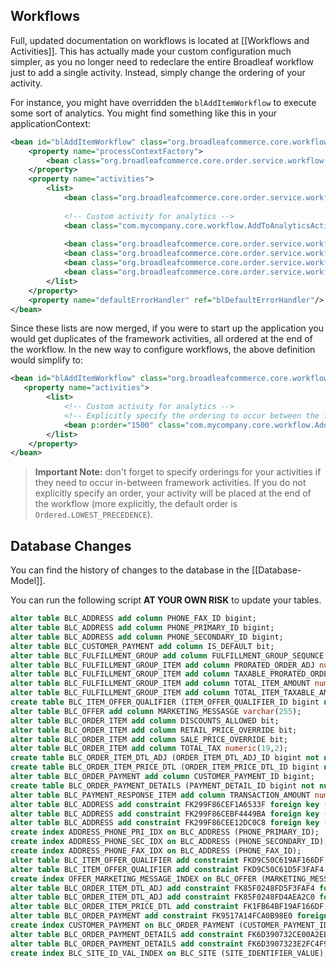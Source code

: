 ## Workflows
Full, updated documentation on workflows is located at [[Workflows and Activities]]. This has actually made your custom configuration much simpler, as you no longer need to redeclare the entire Broadleaf workflow just to add a single activity. Instead, simply change the ordering of your activity.

For instance, you might have overridden the `blAddItemWorkflow` to execute some sort of analytics. You might find something like this in your applicationContext:

```xml
<bean id="blAddItemWorkflow" class="org.broadleafcommerce.core.workflow.SequenceProcessor">
    <property name="processContextFactory">
        <bean class="org.broadleafcommerce.core.order.service.workflow.CartOperationProcessContextFactory"/>
    </property>
    <property name="activities">
        <list>
            <bean class="org.broadleafcommerce.core.order.service.workflow.add.ValidateAddRequestActivity"/>
            
            <!-- Custom activity for analytics -->
            <bean class="com.mycompany.core.workflow.AddToAnalyticsActivity"/>
            
            <bean class="org.broadleafcommerce.core.order.service.workflow.add.AddOrderItemActivity"/>
            <bean class="org.broadleafcommerce.core.order.service.workflow.add.AddFulfillmentGroupItemActivity"/>
            <bean class="org.broadleafcommerce.core.order.service.workflow.PriceOrderIfNecessaryActivity"/>
            <bean class="org.broadleafcommerce.core.order.service.workflow.VerifyFulfillmentGroupItemsActivity"/>
        </list>
    </property>
    <property name="defaultErrorHandler" ref="blDefaultErrorHandler"/>
</bean>
```

Since these lists are now merged, if you were to start up the application you would get duplicates of the framework activities, all ordered at the end of the workflow. In the new way to configure workflows, the above definition would simplify to:

```xml
<bean id="blAddItemWorkflow" class="org.broadleafcommerce.core.workflow.SequenceProcessor">
   <property name="activities">
        <list>           
            <!-- Custom activity for analytics -->
            <!-- Explicitly specify the ordering to occur between the first and second activity -->
            <bean p:order="1500" class="com.mycompany.core.workflow.AddToAnalyticsActivity"/>
        </list>
    </property>
</bean>
```

> ****Important Note:**** don't forget to specify orderings for your activities if they need to occur in-between framework activities. If you do not explicitly specify an order, your activity will be placed at the end of the workflow (more explicitly, the default order is `Ordered.LOWEST_PRECEDENCE`).

## Database Changes

You can find the history of changes to the database in the [[Database-Model]].

You can run the following script **AT YOUR OWN RISK** to update your tables.

```sql
alter table BLC_ADDRESS add column PHONE_FAX_ID bigint;
alter table BLC_ADDRESS add column PHONE_PRIMARY_ID bigint;
alter table BLC_ADDRESS add column PHONE_SECONDARY_ID bigint;
alter table BLC_CUSTOMER_PAYMENT add column IS_DEFAULT bit;
alter table BLC_FULFILLMENT_GROUP add column FULFILLMENT_GROUP_SEQUNCE integer;
alter table BLC_FULFILLMENT_GROUP_ITEM add column PRORATED_ORDER_ADJ numeric(19,2);
alter table BLC_FULFILLMENT_GROUP_ITEM add column TAXABLE_PRORATED_ORDER_ADJ numeric(19,2);
alter table BLC_FULFILLMENT_GROUP_ITEM add column TOTAL_ITEM_AMOUNT numeric(19,5);
alter table BLC_FULFILLMENT_GROUP_ITEM add column TOTAL_ITEM_TAXABLE_AMOUNT numeric(19,5);
create table BLC_ITEM_OFFER_QUALIFIER (ITEM_OFFER_QUALIFIER_ID bigint not null, QUANTITY bigint, OFFER_ID bigint not null, ORDER_ITEM_ID bigint, primary key (ITEM_OFFER_QUALIFIER_ID));
alter table BLC_OFFER add column MARKETING_MESSASGE varchar(255);
alter table BLC_ORDER_ITEM add column DISCOUNTS_ALLOWED bit;
alter table BLC_ORDER_ITEM add column RETAIL_PRICE_OVERRIDE bit;
alter table BLC_ORDER_ITEM add column SALE_PRICE_OVERRIDE bit;
alter table BLC_ORDER_ITEM add column TOTAL_TAX numeric(19,2);
create table BLC_ORDER_ITEM_DTL_ADJ (ORDER_ITEM_DTL_ADJ_ID bigint not null, APPLIED_TO_SALE_PRICE bit, OFFER_NAME varchar(255), ADJUSTMENT_REASON varchar(255) not null, ADJUSTMENT_VALUE numeric(19,5) not null, OFFER_ID bigint not null, ORDER_ITEM_PRICE_DTL_ID bigint, primary key (ORDER_ITEM_DTL_ADJ_ID));
create table BLC_ORDER_ITEM_PRICE_DTL (ORDER_ITEM_PRICE_DTL_ID bigint not null, QUANTITY integer not null, USE_SALE_PRICE bit, ORDER_ITEM_ID bigint, primary key (ORDER_ITEM_PRICE_DTL_ID));
alter table BLC_ORDER_PAYMENT add column CUSTOMER_PAYMENT_ID bigint;
create table BLC_ORDER_PAYMENT_DETAILS (PAYMENT_DETAIL_ID bigint not null, PAYMENT_AMOUNT numeric(19,2), DATE_RECORDED timestamp, PAYMENT_INFO_DETAIL_TYPE integer, CURRENCY_CODE varchar(255), PAYMENT_INFO bigint not null, primary key (PAYMENT_DETAIL_ID));
alter table BLC_PAYMENT_RESPONSE_ITEM add column TRANSACTION_AMOUNT numeric(19,5);
alter table BLC_ADDRESS add constraint FK299F86CEF1A6533F foreign key (PHONE_FAX_ID) references BLC_PHONE;
alter table BLC_ADDRESS add constraint FK299F86CEBF4449BA foreign key (PHONE_PRIMARY_ID) references BLC_PHONE;
alter table BLC_ADDRESS add constraint FK299F86CEE12DC0C8 foreign key (PHONE_SECONDARY_ID) references BLC_PHONE;
create index ADDRESS_PHONE_PRI_IDX on BLC_ADDRESS (PHONE_PRIMARY_ID);
create index ADDRESS_PHONE_SEC_IDX on BLC_ADDRESS (PHONE_SECONDARY_ID);
create index ADDRESS_PHONE_FAX_IDX on BLC_ADDRESS (PHONE_FAX_ID);
alter table BLC_ITEM_OFFER_QUALIFIER add constraint FKD9C50C619AF166DF foreign key (ORDER_ITEM_ID) references BLC_ORDER_ITEM;
alter table BLC_ITEM_OFFER_QUALIFIER add constraint FKD9C50C61D5F3FAF4 foreign key (OFFER_ID) references BLC_OFFER;
create index OFFER_MARKETING_MESSAGE_INDEX on BLC_OFFER (MARKETING_MESSASGE);
alter table BLC_ORDER_ITEM_DTL_ADJ add constraint FK85F0248FD5F3FAF4 foreign key (OFFER_ID) references BLC_OFFER;
alter table BLC_ORDER_ITEM_DTL_ADJ add constraint FK85F0248FD4AEA2C0 foreign key (ORDER_ITEM_PRICE_DTL_ID) references BLC_ORDER_ITEM_PRICE_DTL;
alter table BLC_ORDER_ITEM_PRICE_DTL add constraint FK1FB64BF19AF166DF foreign key (ORDER_ITEM_ID) references BLC_ORDER_ITEM;
alter table BLC_ORDER_PAYMENT add constraint FK9517A14FCA0B98E0 foreign key (CUSTOMER_PAYMENT_ID) references BLC_CUSTOMER_PAYMENT;
create index CUSTOMER_PAYMENT on BLC_ORDER_PAYMENT (CUSTOMER_PAYMENT_ID);
alter table BLC_ORDER_PAYMENT_DETAILS add constraint FK6D390732CE00A2EB foreign key (PAYMENT_INFO) references BLC_ORDER_PAYMENT;
alter table BLC_ORDER_PAYMENT_DETAILS add constraint FK6D3907323E2FC4F9 foreign key (CURRENCY_CODE) references BLC_CURRENCY;
create index BLC_SITE_ID_VAL_INDEX on BLC_SITE (SITE_IDENTIFIER_VALUE);
```
